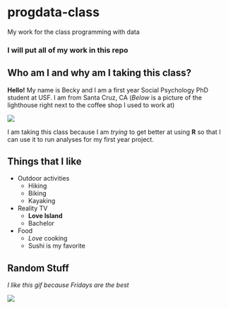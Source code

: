 # progdata-class
My work for the class programming with data

### I will put **all** of my work in this repo

## Who am I and why am I taking this class? 

**Hello!** My name is Becky and I am a first year Social Psychology PhD student at USF. I am from Santa Cruz, CA (*Below* is a picture of the lighthouse right next to the coffee shop I used to work at)

![](https://i0.heartyhosting.com/www.surfer.com/wp-content/uploads/2017/09/SantaCruz_Chachi_160105-santa_cruz_harbormouth-1266-Ryan_Chachi_Craig.jpg?resize=970%2C546&ssl=1)

I am taking this class because I am *trying* to get better at using **R** so that I can use it to run analyses for my first year project.

## Things that I like

- Outdoor activities
   - Hiking
   - Biking
   - Kayaking
- Reality TV
   - **Love Island**
   - Bachelor
- Food
   - *Love* cooking
   - Sushi is my favorite

## Random Stuff

*I like this gif because Fridays are the best*

![](https://c.tenor.com/-GWfQHp8RZYAAAAC/weekend-friday-feeling.gif)
